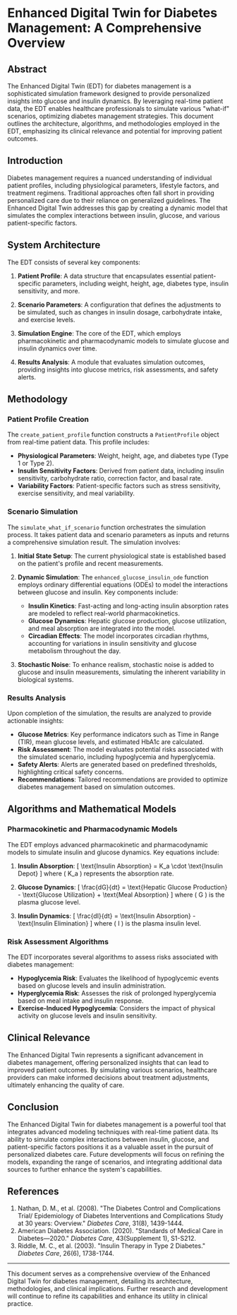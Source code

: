 # Enhanced Digital Twin for Diabetes Management: A Comprehensive Overview

## Abstract

The Enhanced Digital Twin (EDT) for diabetes management is a sophisticated simulation framework designed to provide personalized insights into glucose and insulin dynamics. By leveraging real-time patient data, the EDT enables healthcare professionals to simulate various "what-if" scenarios, optimizing diabetes management strategies. This document outlines the architecture, algorithms, and methodologies employed in the EDT, emphasizing its clinical relevance and potential for improving patient outcomes.

## Introduction

Diabetes management requires a nuanced understanding of individual patient profiles, including physiological parameters, lifestyle factors, and treatment regimens. Traditional approaches often fall short in providing personalized care due to their reliance on generalized guidelines. The Enhanced Digital Twin addresses this gap by creating a dynamic model that simulates the complex interactions between insulin, glucose, and various patient-specific factors.

## System Architecture

The EDT consists of several key components:

1. **Patient Profile**: A data structure that encapsulates essential patient-specific parameters, including weight, height, age, diabetes type, insulin sensitivity, and more.

2. **Scenario Parameters**: A configuration that defines the adjustments to be simulated, such as changes in insulin dosage, carbohydrate intake, and exercise levels.

3. **Simulation Engine**: The core of the EDT, which employs pharmacokinetic and pharmacodynamic models to simulate glucose and insulin dynamics over time.

4. **Results Analysis**: A module that evaluates simulation outcomes, providing insights into glucose metrics, risk assessments, and safety alerts.

## Methodology

### Patient Profile Creation

The `create_patient_profile` function constructs a `PatientProfile` object from real-time patient data. This profile includes:

- **Physiological Parameters**: Weight, height, age, and diabetes type (Type 1 or Type 2).
- **Insulin Sensitivity Factors**: Derived from patient data, including insulin sensitivity, carbohydrate ratio, correction factor, and basal rate.
- **Variability Factors**: Patient-specific factors such as stress sensitivity, exercise sensitivity, and meal variability.

### Scenario Simulation

The `simulate_what_if_scenario` function orchestrates the simulation process. It takes patient data and scenario parameters as inputs and returns a comprehensive simulation result. The simulation involves:

1. **Initial State Setup**: The current physiological state is established based on the patient's profile and recent measurements.

2. **Dynamic Simulation**: The `enhanced_glucose_insulin_ode` function employs ordinary differential equations (ODEs) to model the interactions between glucose and insulin. Key components include:
   - **Insulin Kinetics**: Fast-acting and long-acting insulin absorption rates are modeled to reflect real-world pharmacokinetics.
   - **Glucose Dynamics**: Hepatic glucose production, glucose utilization, and meal absorption are integrated into the model.
   - **Circadian Effects**: The model incorporates circadian rhythms, accounting for variations in insulin sensitivity and glucose metabolism throughout the day.

3. **Stochastic Noise**: To enhance realism, stochastic noise is added to glucose and insulin measurements, simulating the inherent variability in biological systems.

### Results Analysis

Upon completion of the simulation, the results are analyzed to provide actionable insights:

- **Glucose Metrics**: Key performance indicators such as Time in Range (TIR), mean glucose levels, and estimated HbA1c are calculated.
- **Risk Assessment**: The model evaluates potential risks associated with the simulated scenario, including hypoglycemia and hyperglycemia.
- **Safety Alerts**: Alerts are generated based on predefined thresholds, highlighting critical safety concerns.
- **Recommendations**: Tailored recommendations are provided to optimize diabetes management based on simulation outcomes.

## Algorithms and Mathematical Models

### Pharmacokinetic and Pharmacodynamic Models

The EDT employs advanced pharmacokinetic and pharmacodynamic models to simulate insulin and glucose dynamics. Key equations include:

1. **Insulin Absorption**:
   \[
   \text{Insulin Absorption} = K_a \cdot \text{Insulin Depot}
   \]
   where \( K_a \) represents the absorption rate.

2. **Glucose Dynamics**:
   \[
   \frac{dG}{dt} = \text{Hepatic Glucose Production} - \text{Glucose Utilization} + \text{Meal Absorption}
   \]
   where \( G \) is the plasma glucose level.

3. **Insulin Dynamics**:
   \[
   \frac{dI}{dt} = \text{Insulin Absorption} - \text{Insulin Elimination}
   \]
   where \( I \) is the plasma insulin level.

### Risk Assessment Algorithms

The EDT incorporates several algorithms to assess risks associated with diabetes management:

- **Hypoglycemia Risk**: Evaluates the likelihood of hypoglycemic events based on glucose levels and insulin administration.
- **Hyperglycemia Risk**: Assesses the risk of prolonged hyperglycemia based on meal intake and insulin response.
- **Exercise-Induced Hypoglycemia**: Considers the impact of physical activity on glucose levels and insulin sensitivity.

## Clinical Relevance

The Enhanced Digital Twin represents a significant advancement in diabetes management, offering personalized insights that can lead to improved patient outcomes. By simulating various scenarios, healthcare providers can make informed decisions about treatment adjustments, ultimately enhancing the quality of care.

## Conclusion

The Enhanced Digital Twin for diabetes management is a powerful tool that integrates advanced modeling techniques with real-time patient data. Its ability to simulate complex interactions between insulin, glucose, and patient-specific factors positions it as a valuable asset in the pursuit of personalized diabetes care. Future developments will focus on refining the models, expanding the range of scenarios, and integrating additional data sources to further enhance the system's capabilities.

## References

1. Nathan, D. M., et al. (2008). "The Diabetes Control and Complications Trial/ Epidemiology of Diabetes Interventions and Complications Study at 30 years: Overview." *Diabetes Care*, 31(8), 1439-1444.
2. American Diabetes Association. (2020). "Standards of Medical Care in Diabetes—2020." *Diabetes Care*, 43(Supplement 1), S1-S212.
3. Riddle, M. C., et al. (2003). "Insulin Therapy in Type 2 Diabetes." *Diabetes Care*, 26(6), 1738-1744.

---

This document serves as a comprehensive overview of the Enhanced Digital Twin for diabetes management, detailing its architecture, methodologies, and clinical implications. Further research and development will continue to refine its capabilities and enhance its utility in clinical practice.